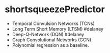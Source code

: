 # shortsqueezePredictor

- Temporal Convulsion Networks (TCNs)
- Long Term Short Memory (LTSM) #delaney
- Deep-Q-Network (DQN) #delaney
- Graph Convolutional Networks (GCN) 
- Polynomial regression as a baseline.
